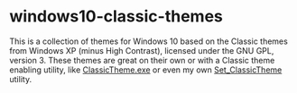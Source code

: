 # windows10-classic-themes
This is a collection of themes for Windows 10 based on the Classic themes from Windows XP (minus High Contrast), licensed under the GNU GPL, version 3. These themes are great on their own or with a Classic theme enabling utility, like [ClassicTheme.exe](https://forum.thinkpads.com/viewtopic.php?f=67&t=113024&hilit=Classic+theme+on+Windows+8) or even my own [Set_ClassicTheme](https://github.com/zkedem/Set-ClassicTheme) utility.
